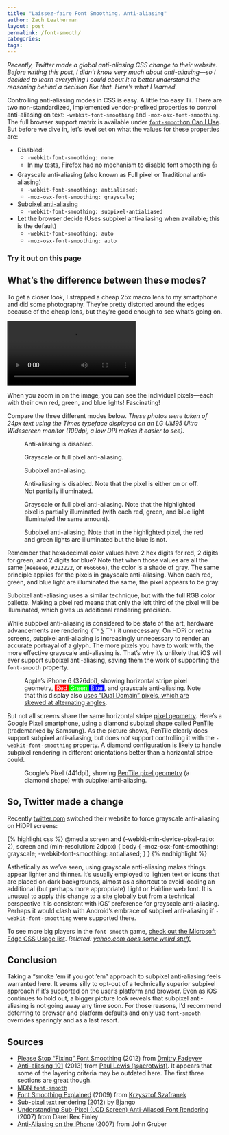 ```yaml
---
title: "Laissez-faire Font Smoothing, Anti-aliasing"
author: Zach Leatherman
layout: post
permalink: /font-smooth/
categories:
tags:
---
```


_Recently, Twitter made a global anti-aliasing CSS change to their website. Before writing this post, I didn’t know very much about anti-aliasing—so I decided to learn everything I could about it to better understand the reasoning behind a decision like that. Here’s what I learned._

Controlling anti-aliasing modes in CSS is easy. A little too easy <a href="https://en.wikipedia.org/wiki/Tin_foil_hat"><img src="/web/img/posts/font-smooth/tinfoilhat.png" alt="Tin foil hat" style="height: 1em"></a>. There are two non-standardized, implemented vendor-prefixed properties to control anti-aliasing on text: <code class="nowrap">-webkit-font-smoothing</code> and <code class="nowrap">-moz-osx-font-smoothing</code>. The full browser support matrix is available under <a href="http://caniuse.com/#feat=font-smooth">`font-smooth`on Can I Use</a>. But before we dive in, let’s level set on what the values for these properties are:

* Disabled:
	* `-webkit-font-smoothing: none`
	* In my tests, Firefox had no mechanism to disable font smoothing 👍
* Grayscale anti-aliasing (also known as Full pixel or Traditional anti-aliasing)
	* `-webkit-font-smoothing: antialiased;`
	* `-moz-osx-font-smoothing: grayscale;`
* [Subpixel anti-aliasing](https://en.wikipedia.org/wiki/Subpixel_rendering)
	* `-webkit-font-smoothing: subpixel-antialiased`
* Let the browser decide (Uses subpixel anti-aliasing when available; this is the default)
	* `-webkit-font-smoothing: auto`
	* `-moz-osx-font-smoothing: auto`

### Try it out on this page

<fieldset class="fs-fieldset fs-choose" id="fs-choose" style="display: none">
	Anti-aliasing: 
	<label><input type="radio" name="choose" value="fs-none"><code>None</code></label>
	<label><input type="radio" name="choose" value="fs-antialias"><code>Grayscale</code></label>
	<label><input type="radio" name="choose" value="fs-auto" checked><code>Auto</code></label>
	<label><input type="radio" name="choose" value="fs-subpixel"><code>Subpixel</code></label>
</fieldset>

## What’s the difference between these modes?

To get a closer look, I strapped a cheap 25x macro lens to my smartphone and did some photography. They’re pretty distorted around the edges because of the cheap lens, but they’re good enough to see what’s going on.

<video class="slide-image" controls preload="metadata" loop src="/web/img/posts/font-smooth/antialiasing.mp4">
  Sorry, your browser doesn't support embedded videos. Try <a href="/web/img/posts/font-smooth/antialiasing.mp4">downloading it</a> instead.
</video>

When you zoom in on the image, you can see the individual pixels—each with their own red, green, and blue lights! Fascinating!

Compare the three different modes below. _These photos were taken of 24px text using the Times typeface displayed on an LG UM95 Ultra Widescreen monitor (109dpi, a low DPI makes it easier to see)._

<div class="grid-3">
	<figure>
		<img src="/web/img/posts/font-smooth/disabled.jpg" alt="">
		<figcaption>Anti-aliasing is disabled.</figcaption>
	</figure>
	<figure>
		<img src="/web/img/posts/font-smooth/grayscale.jpg" alt="">
		<figcaption>Grayscale or full pixel anti-aliasing.</figcaption>
	</figure>
	<figure>
		<img src="/web/img/posts/font-smooth/subpixel.jpg" alt="">
		<figcaption>Subpixel anti-aliasing.</figcaption>
	</figure>
</div>

<div class="grid-3">
	<figure>
		<img src="/web/img/posts/font-smooth/disabled-zoom-annotated.jpg" alt="">
		<figcaption>Anti-aliasing is disabled. Note that the pixel is either on or off. Not partially illuminated.</figcaption>
	</figure>
	<figure>
		<img src="/web/img/posts/font-smooth/grayscale-zoom-annotated.jpg" alt="">
		<figcaption>Grayscale or full pixel anti-aliasing. Note that the highlighted pixel is partially illuminated (with each red, green, and blue light illuminated the same amount).</figcaption>
	</figure>
	<figure>
		<img src="/web/img/posts/font-smooth/subpixel-zoom-annotated.jpg" alt="">
		<figcaption>Subpixel anti-aliasing. Note that in the highlighted pixel, the red and green lights are illuminated but the blue is not.</figcaption>
	</figure>
</div>

Remember that hexadecimal color values have 2 hex digits for red, 2 digits for green, and 2 digits for blue? Note that when those values are all the same (`#eeeeee`, `#222222`, or `#666666`), the color is a shade of gray. The same principle applies for the pixels in grayscale anti-aliasing. When each red, green, and blue light are illuminated the same, the pixel appears to be gray.

Subpixel anti-aliasing uses a similar technique, but with the full RGB color pallette. Making a pixel red means that only the left third of the pixel will be illuminated, which gives us additional rendering precision.

While subpixel anti-aliasing is considered to be state of the art, hardware advancements are rendering `(͡° ͜ʖ ͡°)` it unnecessary. On HDPi or retina screens, subpixel anti-aliasing is increasingly unnecessary to render an accurate portrayal of a glyph. The more pixels you have to work with, the more effective grayscale anti-aliasing is. That’s why it’s unlikely that iOS will ever support subpixel anti-aliasing, saving them the work of supporting the `font-smooth` property.

<figure>
	<img src="/web/img/posts/font-smooth/apple-iphone-6-grayscale.jpg" alt="">
	<figcaption>Apple’s iPhone 6 (326dpi), showing horizontal stripe pixel geometry, <span style="background-color: #f00; color: #fff; padding: 0 .25em">Red</span><span style="background-color: #0f0; color: #fff; padding: 0 .25em">Green</span><span style="background-color: #00f; color: #fff; padding: 0 .25em">Blue</span>, and grayscale anti-aliasing. Note that this display also <a href="http://www.anandtech.com/show/8509/understanding-dual-domain-pixels-in-the-iphone-6-and-iphone-6-plus">uses “Dual Domain” pixels, which are skewed at alternating angles</a>.</figcaption>
</figure>

But not all screens share the same horizontal stripe [pixel geometry](https://en.wikipedia.org/wiki/Pixel_geometry#cite_note-1). Here’s a Google Pixel smartphone, using a diamond subpixel shape called [PenTile](https://en.wikipedia.org/wiki/PenTile_matrix_family) (trademarked by Samsung). As the picture shows, PenTile clearly does support subpixel anti-aliasing, but does *not* support controlling it with the `-webkit-font-smoothing` property. A diamond configuration is likely to handle subpixel rendering in different orientations better than a horizontal stripe could.

<figure>
	<img src="/web/img/posts/font-smooth/google-pixel-subpixel.jpg" alt="">
	<figcaption>Google’s Pixel (441dpi), showing <a href="https://en.wikipedia.org/wiki/PenTile_matrix_family">PenTile pixel geometry</a> (a diamond shape) with subpixel anti-aliasing.</figcaption>
</figure>

## So, Twitter made a change

Recently [twitter.com](https://twitter.com/) switched their website to force grayscale anti-aliasing on HiDPI screens:

{% highlight css %}
@media screen and (-webkit-min-device-pixel-ratio: 2), screen and (min-resolution: 2dppx) {
	body {
		-moz-osx-font-smoothing: grayscale;
		-webkit-font-smoothing: antialiased;
	}
}
{% endhighlight %}

Asthetically as we’ve seen, using grayscale anti-aliasing makes things appear lighter and thinner. It’s usually employed to lighten text or icons that are placed on dark backgrounds, almost as a shortcut to avoid loading an additional (but perhaps more appropriate) Light or Hairline web font. It is unusual to apply this change to a site globally but from a technical perspective it is consistent with iOS’ preference for grayscale anti-aliasing. Perhaps it would clash with Android’s embrace of subpixel anti-aliasing if `-webkit-font-smoothing` were supported there.

To see more big players in the `font-smooth` game, <a href="https://developer.microsoft.com/en-us/microsoft-edge/platform/usage/css/-webkit-font-smoothing/">check out the Microsoft Edge CSS Usage list</a>. _Related: <a href="https://twitter.com/zachleat/status/872073432883712000">yahoo.com does some weird stuff.</a>_

## Conclusion

Taking a “smoke ’em if you got ’em” approach to subpixel anti-aliasing feels warranted here. It seems silly to opt-out of a technically superior subpixel approach if it’s supported on the user’s platform and browser. Even as iOS continues to hold out, a bigger picture look reveals that subpixel anti-aliasing is not going away any time soon. For those reasons, I’d recommend deferring to browser and platform defaults and only use `font-smooth` overrides sparingly and as a last resort.

## Sources

* [Please Stop “Fixing” Font Smoothing](http://usabilitypost.com/2012/11/05/stop-fixing-font-smoothing/) (2012) from [Dmitry Fadeyev](https://twitter.com/usabilitypost)
* [Anti-aliasing 101](https://www.html5rocks.com/en/tutorials/internals/antialiasing-101/) (2013) from [Paul Lewis (@aerotwist)](https://twitter.com/aerotwist). It appears that some of the layering criteria may be outdated here. The first three sections are great though.
* [MDN `font-smooth`](https://developer.mozilla.org/en-US/docs/Web/CSS/font-smooth)
* [Font Smoothing Explained](http://szafranek.net/blog/2009/02/22/font-smoothing-explained/) (2009) from [Krzysztof Szafranek](https://twitter.com/szafranek)
* [Sub-pixel text rendering](https://bjango.com/articles/subpixeltext/) (2012) by [Bjango](https://twitter.com/bjango)
* [Understanding Sub-Pixel (LCD Screen) Anti-Aliased Font Rendering](http://alienryderflex.com/sub_pixel/) (2007) from Darel Rex Finley
* [Anti-Aliasing on the iPhone](https://daringfireball.net/2007/12/anti_aliasing_on_the_iphone) (2007) from John Gruber

<style>
.fs-fieldset {
	border: none;
	padding: .5em 0;
}
.fs-auto {
	-webkit-font-smoothing: auto;
	-moz-osx-font-smoothing: auto;
}
.fs-antialias {
	-webkit-font-smoothing: antialiased;
	-moz-osx-font-smoothing: grayscale;
}
.fs-subpixel {
	-webkit-font-smoothing: subpixel-antialiased;
}
.fs-none {
	-webkit-font-smoothing: none;
	-moz-osx-font-smoothing: unset;
}
</style>
<script>
(function() {
	if( "querySelectorAll" in document && "classList" in document.body ) {
		var chooser = document.getElementById( "fs-choose" );
		chooser.style.display = "block";

		// Radio picker
		var radios = Array.prototype.slice.call( chooser.querySelectorAll( 'input[type="radio"]' ) );
		var classes = [];
		var docEl = document.documentElement;
		radios.forEach(function( radio ) {
			classes.push( radio.value );
			radio.addEventListener( "click", function( e ) {
				if( this.checked ) {
					classes.forEach(function( cls ) {
						docEl.classList.remove( cls );
					});
					docEl.classList.add( this.value );
				}
			}, false );
		});
	}
})();
</script>

